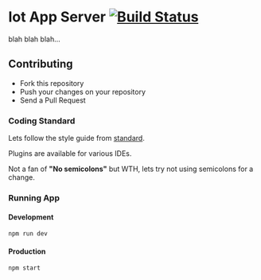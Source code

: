 # Iot App Server [![Build Status](https://travis-ci.org/zoomHKG/iot-server.svg?branch=master)](https://travis-ci.org/zoomHKG/iot-server)

blah blah blah...

## Contributing

* Fork this repository
* Push your changes on your repository
* Send a Pull Request

### Coding Standard

Lets follow the style guide from [standard](https://github.com/standard/standard#standardjs-the-rules).

Plugins are available for various IDEs.

Not a fan of **"No semicolons"** but WTH, lets try not using semicolons for a change.

### Running App

#### Development

```shell
npm run dev
```

#### Production

```shell
npm start
```